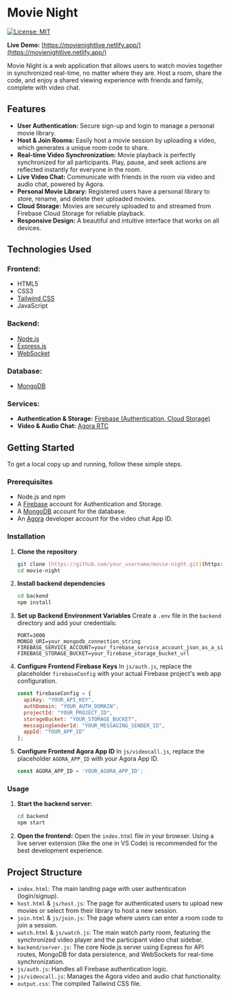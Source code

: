 # Movie Night

[![License: MIT](https://img.shields.io/badge/License-MIT-yellow.svg)](https://opensource.org/licenses/MIT)

**Live Demo:** [https://movienightlive.netlify.app/](https://movienightlive.netlify.app/)

Movie Night is a web application that allows users to watch movies together in synchronized real-time, no matter where they are. Host a room, share the code, and enjoy a shared viewing experience with friends and family, complete with video chat.

## Features

* **User Authentication:** Secure sign-up and login to manage a personal movie library.
* **Host & Join Rooms:** Easily host a movie session by uploading a video, which generates a unique room code to share.
* **Real-time Video Synchronization:** Movie playback is perfectly synchronized for all participants. Play, pause, and seek actions are reflected instantly for everyone in the room.
* **Live Video Chat:** Communicate with friends in the room via video and audio chat, powered by Agora.
* **Personal Movie Library:** Registered users have a personal library to store, rename, and delete their uploaded movies.
* **Cloud Storage:** Movies are securely uploaded to and streamed from Firebase Cloud Storage for reliable playback.
* **Responsive Design:** A beautiful and intuitive interface that works on all devices.

## Technologies Used

### Frontend:

* HTML5
* CSS3
* [Tailwind CSS](https://tailwindcss.com/)
* JavaScript

### Backend:

* [Node.js](https://nodejs.org/)
* [Express.js](https://expressjs.com/)
* [WebSocket](https://developer.mozilla.org/en-US/docs/Web/API/WebSockets_API)

### Database:

* [MongoDB](https://www.mongodb.com/)

### Services:

* **Authentication & Storage:** [Firebase (Authentication, Cloud Storage)](https://firebase.google.com/)
* **Video & Audio Chat:** [Agora RTC](https://www.agora.io/en/)

## Getting Started

To get a local copy up and running, follow these simple steps.

### Prerequisites

* Node.js and npm
* A [Firebase](https://firebase.google.com/) account for Authentication and Storage.
* A [MongoDB](https://www.mongodb.com/) account for the database.
* An [Agora](https://www.agora.io/) developer account for the video chat App ID.

### Installation

1.  **Clone the repository**
    ```sh
    git clone [https://github.com/your_username/movie-night.git](https://github.com/your_username/movie-night.git)
    cd movie-night
    ```
2.  **Install backend dependencies**
    ```sh
    cd backend
    npm install
    ```
3.  **Set up Backend Environment Variables**
    Create a `.env` file in the `backend` directory and add your credentials:
    ```env
    PORT=3000
    MONGO_URI=your_mongodb_connection_string
    FIREBASE_SERVICE_ACCOUNT=your_firebase_service_account_json_as_a_single_line
    FIREBASE_STORAGE_BUCKET=your_firebase_storage_bucket_url
    ```
4.  **Configure Frontend Firebase Keys**
    In `js/auth.js`, replace the placeholder `firebaseConfig` with your actual Firebase project's web app configuration.
    ```javascript
    const firebaseConfig = {
      apiKey: "YOUR_API_KEY",
      authDomain: "YOUR_AUTH_DOMAIN",
      projectId: "YOUR_PROJECT_ID",
      storageBucket: "YOUR_STORAGE_BUCKET",
      messagingSenderId: "YOUR_MESSAGING_SENDER_ID",
      appId: "YOUR_APP_ID"
    };
    ```
5.  **Configure Frontend Agora App ID**
    In `js/videocall.js`, replace the placeholder `AGORA_APP_ID` with your Agora App ID.
    ```javascript
    const AGORA_APP_ID = 'YOUR_AGORA_APP_ID';
    ```

### Usage

1.  **Start the backend server:**
    ```sh
    cd backend
    npm start
    ```
2.  **Open the frontend:**
    Open the `index.html` file in your browser. Using a live server extension (like the one in VS Code) is recommended for the best development experience.

## Project Structure

* `index.html`: The main landing page with user authentication (login/signup).
* `host.html` & `js/host.js`: The page for authenticated users to upload new movies or select from their library to host a new session.
* `join.html` & `js/join.js`: The page where users can enter a room code to join a session.
* `watch.html` & `js/watch.js`: The main watch party room, featuring the synchronized video player and the participant video chat sidebar.
* `backend/server.js`: The core Node.js server using Express for API routes, MongoDB for data persistence, and WebSockets for real-time synchronization.
* `js/auth.js`: Handles all Firebase authentication logic.
* `js/videocall.js`: Manages the Agora video and audio chat functionality.
* `output.css`: The compiled Tailwind CSS file.